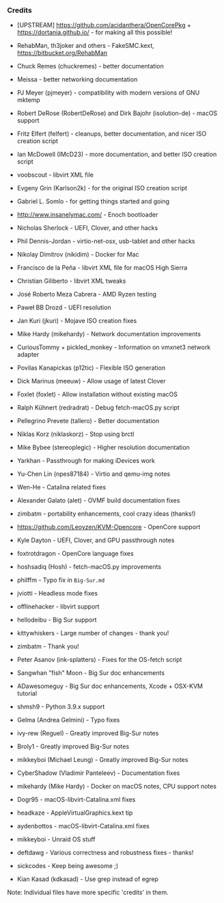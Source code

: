 ### Credits

- [UPSTREAM] https://github.com/acidanthera/OpenCorePkg + https://dortania.github.io/ - for making all this possible!

* RehabMan, th3joker and others - FakeSMC.kext, https://bitbucket.org/RehabMan

* Chuck Remes (chuckremes) - better documentation

* Meissa - better networking documentation

* PJ Meyer (pjmeyer) - compatibility with modern versions of GNU mktemp

* Robert DeRose (RobertDeRose) and Dirk Bajohr (isolution-de) - macOS support

* Fritz Elfert (felfert) - cleanups, better documentation, and nicer ISO creation script

* Ian McDowell (IMcD23) - more documentation, and better ISO creation script

* voobscout - libvirt XML file

* Evgeny Grin (Karlson2k) - for the original ISO creation script

* Gabriel L. Somlo - for getting things started and going

* http://www.insanelymac.com/ - Enoch bootloader

* Nicholas Sherlock - UEFI, Clover, and other hacks

* Phil Dennis-Jordan - virtio-net-osx, usb-tablet and other hacks

* Nikolay Dimitrov (nikidim) - Docker for Mac

* Francisco de la Peña - libvirt XML file for macOS High Sierra

* Christian Giliberto - libvirt XML tweaks

* José Roberto Meza Cabrera - AMD Ryzen testing

* Paweł BB Drozd - UEFI resolution

* Jan Kuri (jkuri) - Mojave ISO creation fixes

* Mike Hardy (mikehardy) - Network documentation improvements

* CuriousTommy + pickled_monkey - Information on vmxnet3 network adapter

* Povilas Kanapickas (p12tic) - Flexible ISO generation

* Dick Marinus (meeuw) - Allow usage of latest Clover

* Foxlet (foxlet) - Allow installation without existing macOS

* Ralph Kühnert (redradrat) - Debug fetch-macOS.py script

* Pellegrino Prevete (tallero) - Better documentation

* Niklas Korz (niklaskorz) - Stop using brctl

* Mike Bybee (stereoplegic) - Higher resolution documentation

* Yarkhan - Passthrough for making iDevices work

* Yu-Chen Lin (npes87184) - Virtio and qemu-img notes

* Wen-He - Catalina related fixes

* Alexander Galato (alet) - OVMF build documentation fixes

* zimbatm - portability enhancements, cool crazy ideas (thanks!)

* https://github.com/Leoyzen/KVM-Opencore - OpenCore support

* Kyle Dayton - UEFI, Clover, and GPU passthrough notes

- foxtrotdragon - OpenCore language fixes

- hoshsadiq (Hosh) - fetch-macOS.py improvements

- philffm - Typo fix in `Big-Sur.md`

- jviotti - Headless mode fixes

- offlinehacker - libvirt support

- hellodeibu - Big Sur support

- kittywhiskers - Large number of changes - thank you!

- zimbatm - Thank you!

- Peter Asanov (ink-splatters) - Fixes for the OS-fetch script

- Sangwhan "fish" Moon - Big Sur doc enhancements

- ADawesomeguy - Big Sur doc enhancements, Xcode + OSX-KVM tutorial

- shmsh9 - Python 3.9.x support

- Gelma (Andrea Gelmini) - Typo fixes

- ivy-rew (Reguel) - Greatly improved Big-Sur notes

- Broly1 - Greatly improved Big-Sur notes

- mikkeyboi (Michael Leung) - Greatly improved Big-Sur notes

- CyberShadow (Vladimir Panteleev) - Documentation fixes

- mikehardy (Mike Hardy) - Docker on macOS notes, CPU support notes

- Dogr95 - macOS-libvirt-Catalina.xml fixes

- headkaze - AppleVirtualGraphics.kext tip

- aydenbottos - macOS-libvirt-Catalina.xml fixes

- mikkeyboi - Unraid OS stuff

- deftdawg - Various correctness and robustness fixes - thanks!

- sickcodes - Keep being awesome ;)

- Kian Kasad (kdkasad) - Use grep instead of egrep

Note: Individual files have more specific 'credits' in them.
